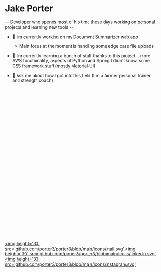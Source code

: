 # Jake Porter
-- Developer who spends most of his time these days working on personal projects and learning new tools --

- 🔭 I’m currently working on my Document Summarizer web app
  - Main focus at the moment is handling some edge case file uploads
- 🌱 I’m currently learning a bunch of stuff thanks to this project... more AWS functionality, aspects of Python and Spring I didn't know, some CSS framework stuff (mostly Material-UI)

- 💬 Ask me about how I got into this field (I'm a former personal trainer and strength coach)

<svg viewBox="0 0 30 30"><use xlink:href="algerie.svg"></use></svg>
<a href='mailto:jakeporter310@gmail.com'><img height='30' src='github.com/porter3/porter3/blob/main/icons/mail.svg'</img></a>
<a href='https://www.linkedin.com/in/porterjacob'><img height='30' src='github.com/porter3/porter3/blob/main/icons/linkedin.svg'</img></a>
<a href='https://www.instagram.com/i_be_jake'><img height='30' src='github.com/porter3/porter3/blob/main/icons/instagram.svg'</img></a>